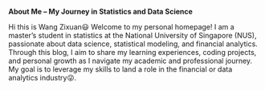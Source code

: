 **About Me – My Journey in Statistics and Data Science**

Hi this is Wang Zixuan😃 Welcome to my personal homepage! I am a master’s student in statistics at the National University of Singapore (NUS), passionate about data science, statistical modeling, and financial analytics. Through this blog, I aim to share my learning experiences, coding projects, and personal growth as I navigate my academic and professional journey. My goal is to leverage my skills to land a role in the financial or data analytics industry😜.
